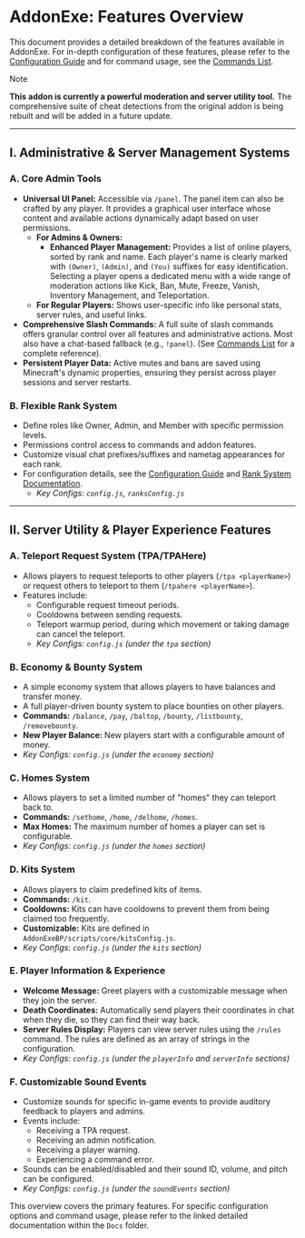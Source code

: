 # AddonExe: Features Overview

This document provides a detailed breakdown of the features available in AddonExe. For in-depth configuration of these features, please refer to the [Configuration Guide](ConfigurationGuide.md) and for command usage, see the [Commands List](Commands.md).

> [!NOTE]
> **This addon is currently a powerful moderation and server utility tool.**
> The comprehensive suite of cheat detections from the original addon is being rebuilt and will be added in a future update.

---

## I. Administrative & Server Management Systems

### A. Core Admin Tools

- **Universal UI Panel:** Accessible via `/panel`. The panel item can also be crafted by any player. It provides a graphical user interface whose content and available actions dynamically adapt based on user permissions.
  - **For Admins & Owners:**
    - **Enhanced Player Management:** Provides a list of online players, sorted by rank and name. Each player's name is clearly marked with `(Owner)`, `(Admin)`, and `(You)` suffixes for easy identification. Selecting a player opens a dedicated menu with a wide range of moderation actions like Kick, Ban, Mute, Freeze, Vanish, Inventory Management, and Teleportation.
  - **For Regular Players:** Shows user-specific info like personal stats, server rules, and useful links.
- **Comprehensive Slash Commands:** A full suite of slash commands offers granular control over all features and administrative actions. Most also have a chat-based fallback (e.g., `!panel`). (See [Commands List](Commands.md) for a complete reference).
- **Persistent Player Data:** Active mutes and bans are saved using Minecraft's dynamic properties, ensuring they persist across player sessions and server restarts.

### B. Flexible Rank System

- Define roles like Owner, Admin, and Member with specific permission levels.
- Permissions control access to commands and addon features.
- Customize visual chat prefixes/suffixes and nametag appearances for each rank.
- For configuration details, see the [Configuration Guide](ConfigurationGuide.md) and [Rank System Documentation](RankSystem.md).
  - *Key Configs: `config.js`, `ranksConfig.js`*

---

## II. Server Utility & Player Experience Features

### A. Teleport Request System (TPA/TPAHere)

- Allows players to request teleports to other players (`/tpa <playerName>`) or request others to teleport to them (`/tpahere <playerName>`).
- Features include:
  - Configurable request timeout periods.
  - Cooldowns between sending requests.
  - Teleport warmup period, during which movement or taking damage can cancel the teleport.
  - *Key Configs: `config.js` (under the `tpa` section)*

### B. Economy & Bounty System

- A simple economy system that allows players to have balances and transfer money.
- A full player-driven bounty system to place bounties on other players.
- **Commands:** `/balance`, `/pay`, `/baltop`, `/bounty`, `/listbounty`, `/removebounty`.
- **New Player Balance:** New players start with a configurable amount of money.
- *Key Configs: `config.js` (under the `economy` section)*

### C. Homes System

- Allows players to set a limited number of "homes" they can teleport back to.
- **Commands:** `/sethome`, `/home`, `/delhome`, `/homes`.
- **Max Homes:** The maximum number of homes a player can set is configurable.
- *Key Configs: `config.js` (under the `homes` section)*

### D. Kits System

- Allows players to claim predefined kits of items.
- **Commands:** `/kit`.
- **Cooldowns:** Kits can have cooldowns to prevent them from being claimed too frequently.
- **Customizable:** Kits are defined in `AddonExeBP/scripts/core/kitsConfig.js`.
- *Key Configs: `config.js` (under the `kits` section)*

### E. Player Information & Experience
- **Welcome Message:** Greet players with a customizable message when they join the server.
- **Death Coordinates:** Automatically send players their coordinates in chat when they die, so they can find their way back.
- **Server Rules Display:** Players can view server rules using the `/rules` command. The rules are defined as an array of strings in the configuration.
- *Key Configs: `config.js` (under the `playerInfo` and `serverInfo` sections)*

### F. Customizable Sound Events
- Customize sounds for specific in-game events to provide auditory feedback to players and admins.
- Events include:
  - Receiving a TPA request.
  - Receiving an admin notification.
  - Receiving a player warning.
  - Experiencing a command error.
- Sounds can be enabled/disabled and their sound ID, volume, and pitch can be configured.
- *Key Configs: `config.js` (under the `soundEvents` section)*

This overview covers the primary features. For specific configuration options and command usage, please refer to the linked detailed documentation within the `Docs` folder.
